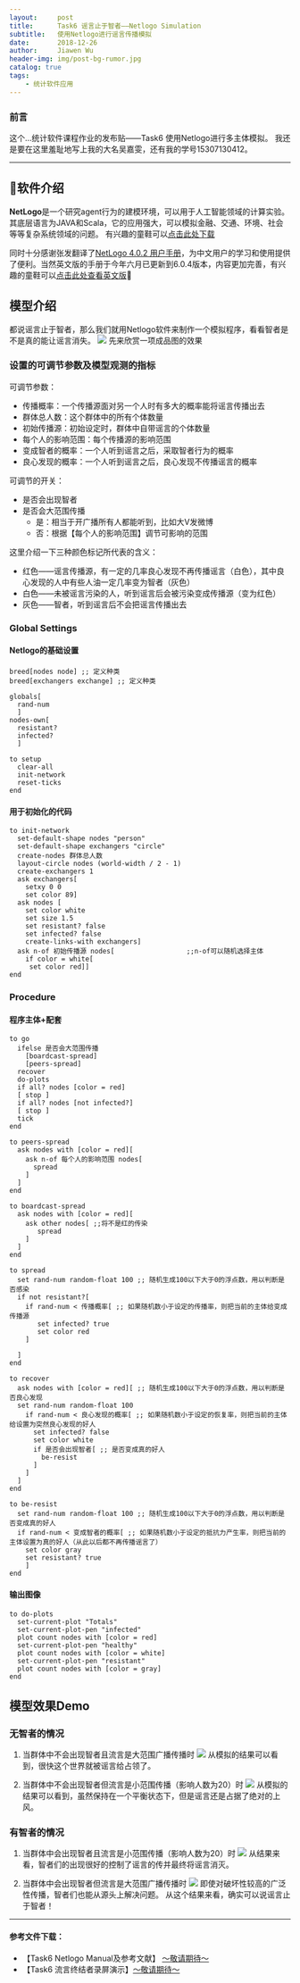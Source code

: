 ```yaml
---
layout:     post
title:      Task6 谣言止于智者——Netlogo Simulation
subtitle:   使用Netlogo进行谣言传播模拟
date:       2018-12-26
author:     Jiawen Wu
header-img: img/post-bg-rumor.jpg
catalog: true
tags:
    - 统计软件应用
---
```


### 前言
这个...统计软件课程作业的发布贴——Task6 使用Netlogo进行多主体模拟。
我还是要在这里羞耻地写上我的大名吴嘉雯，还有我的学号15307130412。
***	

## 软件介绍

**NetLogo**是一个研究agent行为的建模环境，可以用于人工智能领域的计算实验。其底层语言为JAVA和Scala，它的应用强大，可以模拟金融、交通、环境、社会等等复杂系统领域的问题。
有兴趣的童鞋可以<a href="http://ccl.northwestern.edu/netlogo/" >点击此处下载</a>

同时十分感谢张发翻译了<a href="http://ccl.northwestern.edu/netlogo/4.0.4/docs/NetLogo_manual_chinese.pdf" >NetLogo 4.0.2 用户手册</a>，为中文用户的学习和使用提供了便利。当然英文版的手册于今年六月已更新到6.0.4版本，内容更加完善，有兴趣的童鞋可以<a href="http://ccl.northwestern.edu/netlogo/docs/" >点击此处查看英文版</a>


## 模型介绍

都说谣言止于智者，那么我们就用Netlogo软件来制作一个模拟程序，看看智者是不是真的能让谣言消失。
![](https://ws4.sinaimg.cn/large/006tNbRwly1fyj1hj8usrj30rz0hqwl9.jpg)
先来欣赏一项成品图的效果

### 设置的可调节参数及模型观测的指标

可调节参数：
- 传播概率：一个传播源面对另一个人时有多大的概率能将谣言传播出去
- 群体总人数：这个群体中的所有个体数量
- 初始传播源：初始设定时，群体中自带谣言的个体数量
- 每个人的影响范围：每个传播源的影响范围
- 变成智者的概率：一个人听到谣言之后，采取智者行为的概率
- 良心发现的概率：一个人听到谣言之后，良心发现不传播谣言的概率

可调节的开关：
- 是否会出现智者
- 是否会大范围传播
    - 是：相当于开广播所有人都能听到，比如大V发微博
    - 否：根据【每个人的影响范围】调节可影响的范围

这里介绍一下三种颜色标记所代表的含义：
- 红色——谣言传播源，有一定的几率良心发现不再传播谣言（白色），其中良心发现的人中有些人油一定几率变为智者（灰色）
- 白色——未被谣言污染的人，听到谣言后会被污染变成传播源（变为红色）
- 灰色——智者，听到谣言后不会把谣言传播出去

### Global Settings
#### Netlogo的基础设置
```
breed[nodes node] ;; 定义种类
breed[exchangers exchange] ;; 定义种类

globals[
  rand-num
  ]
nodes-own[
  resistant?
  infected?
  ]

to setup
  clear-all
  init-network
  reset-ticks
end
```
#### 用于初始化的代码
```
to init-network
  set-default-shape nodes "person"
  set-default-shape exchangers "circle"
  create-nodes 群体总人数
  layout-circle nodes (world-width / 2 - 1)
  create-exchangers 1
  ask exchangers[
    setxy 0 0
    set color 89]
  ask nodes [
    set color white
    set size 1.5
    set resistant? false
    set infected? false
    create-links-with exchangers]
  ask n-of 初始传播源 nodes[                  ;;n-of可以随机选择主体
    if color = white[
     set color red]]
end
```
### Procedure
#### 程序主体+配套
```
to go
  ifelse 是否会大范围传播
    [boardcast-spread]
    [peers-spread]
  recover
  do-plots
  if all? nodes [color = red]
  [ stop ]
  if all? nodes [not infected?]
  [ stop ]
  tick
end

to peers-spread
  ask nodes with [color = red][
    ask n-of 每个人的影响范围 nodes[
      spread
    ]
  ]
end

to boardcast-spread
  ask nodes with [color = red][
    ask other nodes[ ;;将不是红的传染
       spread
    ]
  ]
end

to spread
  set rand-num random-float 100 ;; 随机生成100以下大于0的浮点数，用以判断是否感染
  if not resistant?[
    if rand-num < 传播概率[ ;; 如果随机数小于设定的传播率，则把当前的主体给变成传播源
       set infected? true
       set color red
    ]
    
  ]
end

to recover
  ask nodes with [color = red][ ;; 随机生成100以下大于0的浮点数，用以判断是否良心发现
  set rand-num random-float 100
    if rand-num < 良心发现的概率[ ;; 如果随机数小于设定的恢复率，则把当前的主体给设置为突然良心发现的好人
      set infected? false
      set color white
      if 是否会出现智者[ ;; 是否变成真的好人
        be-resist
      ]
    ]
  ]
end

to be-resist
  set rand-num random-float 100 ;; 随机生成100以下大于0的浮点数，用以判断是否变成真的好人
  if rand-num < 变成智者的概率[ ;; 如果随机数小于设定的抵抗力产生率，则把当前的主体设置为真的好人（从此以后都不再传播谣言了）
    set color gray
    set resistant? true
    ]
end
```
#### 输出图像
```
to do-plots
  set-current-plot "Totals"
  set-current-plot-pen "infected"
  plot count nodes with [color = red]
  set-current-plot-pen "healthy"
  plot count nodes with [color = white]
  set-current-plot-pen "resistant"
  plot count nodes with [color = gray]
end
```

## 模型效果Demo
### 无智者的情况
1. 当群体中不会出现智者且流言是大范围广播传播时
![](https://ws4.sinaimg.cn/large/006tNbRwly1fyj2z1iz4vg30rk0h6e89.gif)
从模拟的结果可以看到，很快这个世界就被谣言给占领了。

2. 当群体中不会出现智者但流言是小范围传播（影响人数为20）时
![](https://ws3.sinaimg.cn/large/006tNbRwly1fyj30bq857g30rk0h6kk2.gif)
从模拟的结果可以看到，虽然保持在一个平衡状态下，但是谣言还是占据了绝对的上风。

### 有智者的情况
1. 当群体中会出现智者且流言是小范围传播（影响人数为20）时
![](https://ws2.sinaimg.cn/large/006tNbRwly1fyj3k8mihbg30rk0h6kjz.gif)
从结果来看，智者们的出现很好的控制了谣言的传并最终将谣言消灭。

2. 当群体中会出现智者但流言是大范围广播传播时
![](https://ws4.sinaimg.cn/large/006tNbRwly1fyj3l3e8awg30rk0h6b2o.gif)
即使对破坏性较高的广泛性传播，智者们也能从源头上解决问题。
从这个结果来看，确实可以说谣言止于智者！
***

#### 参考文件下载：
- 【Task6 Netlogo Manual及参考文献】
<a href="" >～敬请期待～</a>
- 【Task6 流言终结者录屏演示】<a href="" >～敬请期待～</a>

